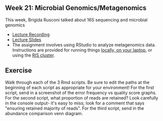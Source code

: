 ## Week 21: Microbial Genomics/Metagenomics

This week, Brigida Rusconi talked about 16S sequencing and microbial genomics

- [Lecture Recording](https://wustl.box.com/s/672c4jjji11sf0ar3km3ru2kja1ho8kz)
- [Lecture Slides](16S_lecture_2025.pdf)
- The assignment involves using RStudio to analyze metagenomics data.  Instructions are provided for running things [locally, on your laptop](instruction_local_docker_Rstudio.md), or using the [RIS cluster](instruction_RIS_docker_Rstudio.md). 

## Exercise
Walk through each of the 3 Rmd scripts. Be sure to edit the paths at the beginning of each script as appropriate for your environment! For the first script, send in a screenshot of the error frequency vs quality score graphs. For the second script, what proportion of reads are retained? Look carefully in the console output- it's easy to miss; look for a comment that says "ensuring retained majority of reads". For the third script, send in the abundance comparison venn diagram.
